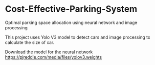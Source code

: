 # Cost-Effective-Parking-System
Optimal parking space allocation using neural network and image processing

This project uses Yolo V3 model to detect cars and image processing to calculate the size of car.

Download the model for the neural network
https://pjreddie.com/media/files/yolov3.weights

